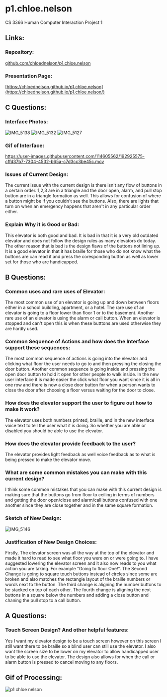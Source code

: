 # p1.chloe.nelson
CS 3366 Human Computer Interaction Project 1

## Links:
### Repository: 
[github.com/chloednelson/p1.chloe.nelson](github.com/chloednelson/p1.chloe.nelson)

### Presentation Page:
[https://chloednelson.github.io/p1.chloe.nelson](https://chloednelson.github.io/p1.chloe.nelson/)

## C Questions:
### Interface Photos:
![IMG_5138](https://user-images.githubusercontent.com/114605562/192924281-831dd53d-87f9-4810-a54b-a994a5d37f64.jpg)
![IMG_5132](https://user-images.githubusercontent.com/114605562/192924295-69446ef2-2a07-4052-83d9-e3fba9edf26d.JPG)
![IMG_5127](https://user-images.githubusercontent.com/114605562/192924302-189325b4-1c39-4d48-8a1f-e020ac3e5f96.jpg)

### Gif of Interface:
https://user-images.githubusercontent.com/114605562/192925575-cffd37b7-7304-4532-b65a-c7d3cc3be45c.mov

### Issues of Current Design:
The current issue with the current design is there isn't any flow of buttons in a certain order. 1,2,3 are in a triangle and the door open, alarm, and pull stop button are in a triangle formation as well. This allows for confusion of where a button might be if you couldn't see the buttons. Also, there are lights that turn on when an emergency happens that aren't in any particular order either.

### Explain Why it is Good or Bad:
This elevator is both good and bad. It is bad in that it is a very old outdated elevator and does not follow the design rules as many elevators do today. The other reason that is bad is the design flaws of the buttons not lining up. It is a good elevator in that it has braille for those who do not know what the buttons are can read it and press the coresponding button as well as lower set for those who are handicapped. 

## B Questions:
### Common uses and rare uses of Elevator:
The most common use of an elevator is going up and down between floors either in a school buildling, apartment, or a hotel. The rare use of an elevator is going to a floor lower than floor 1 or to the basement. Another rare use of an elevator is using the alarm or call button. When an elevator is stopped and can't open this is when these butttons are used otherwise they are hardly used.

### Common Sequence of Actions and how does the Interface support these sequences:
The most common sequence of actions is going into the elevator and clicking what floor the user needs to go to and then pressing the closing the door button. Another common sequence is going inside and pressing the open door button to hold it open for other people to walk inside. In the new user interface it is made easier the click what floor you want since it is all in one row and there is now a close door button for when a person wants to close the door after choosing a floor versus waiting for the door to close.

### How does the elevator support the user to figure out how to make it work?
The elevator uses both numbers printed, braille, and in the new interface voice text to tell the user what it is doing. So whether you are able or disabled you should be able to use the elevator.

### How does the elevator provide feedback to the user?
The elevator provides light feedback as well voice feedback as to what is being pressed to make the elevator move.

### What are some common mistakes you can make with this current design?
I think some common mistakes that you can make with this current design is making sure that the buttons go from floor to ceiling in terms of numbers and getting the door open/close and alarm/call buttons confused with one another since they are close together and in the same square formation.

### Sketch of New Design:
![IMG_5146](https://user-images.githubusercontent.com/114605562/192926887-6e9e01fe-ad40-4ac2-b837-88d3c74ecc92.jpg)

### Justification of New Design Choices:
Firstly, The elevator screen was all the way at the top of the elevator and made it hard to read to see what floor you were on or were going to. I have suggested lowering the elevator screen and it also now reads to you what action you are taking. For example "Going to floor One!". The Second Change is going to square touch buttons instead of circles since some are broken and also matches the rectangle layout of the braille numbers or words next to the button. The third change is aligning the number buttons to be stacked on top of each other. The fourth change is aligning the next buttons in a square below the numbers and adding a close button and chaning the pull stop to a call button.

## A Questions:
### Touch Screen Design? And other helpful features:
Yes I want my elevator design to be a touch screen however on this screen I still want there to be braille so a blind user can still use the elevator. I also want the screen size to be lower on my elevator to allow handicapped user to be able to use the elevator. The design also allows for when the call or alarm button is pressed to cancel moving to any floors.

## Gif of Processing:
![p1 chloe nelson](https://user-images.githubusercontent.com/114605562/192932262-dd472921-8c77-4dec-a2ff-196368c69f5a.gif)

